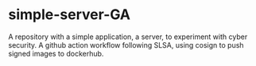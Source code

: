 # simple-server-GA

A repository with a simple application, a server, to experiment with cyber security. A github action workflow following SLSA, using cosign to push signed images to dockerhub.    
